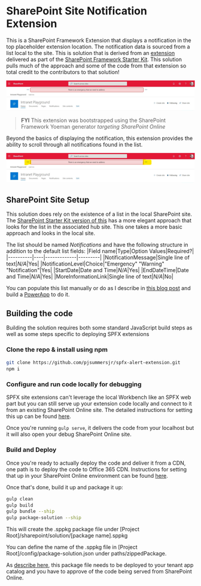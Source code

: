 # SharePoint Site Notification Extension

This is a SharePoint Framework Extension that displays a notification in the top placeholder extension location. The notification data is sourced from a list local to the site. This is solution that is derived from an [extension](https://github.com/SharePoint/sp-starter-kit/tree/master/solution/src/extensions/alertNotitication) delivered as part of the [SharePoint Framework Starter Kit](https://github.com/SharePoint/sp-starter-kit). This solution pulls much of the approach and some of the code from that extension so total credit to the contributors to that solution!

![Solution Screenshot](Solution-Screenshot-1.jpg "Solution Screenshot")

> __FYI__ This extension was bootstrapped using the SharePoint Framework Yoeman generator *targeting SharePoint Online*

Beyond the basics of displaying the notification, this extension provides the ability to scroll through all notifications found in the list.

![Solution Screenshot with nav highlights](Solution-Screenshot-2.jpg "Solution Screenshot with nav highlights")

## SharePoint Site Setup
This solution does rely on the existence of a list in the local SharePoint site. The [SharePoint Starter Kit version of this](https://github.com/SharePoint/sp-starter-kit/tree/master/solution/src/extensions/alertNotitication) has a more elegant approach that looks for the list in the associated hub site. This one takes a more basic approach and looks in the local site. 

The list should be named *Notifications* and have the following structure in addition to the default list fields:
|Field name|Type|Option Values|Required?|
|----------|----|-------------|---------|
|NotificationMessage|Single line of text|*N/A*|Yes|
|NotificationLevel|Choice|"Emergency" "Warning" "Notification"|Yes|
|StartDate|Date and Time|*N/A*|Yes|
|EndDateTime|Date and Time|*N/A*|Yes|
|MoreInformationLink|Single line of text|*N/A*|No|

You can populate this list manually or do as I describe in [this blog post](https://medium.com/pjsummersjr) and build a [PowerApp](https://powerapps.microsoft.com) to do it.

## Building the code

Building the solution requires both some standard JavaScript build steps as well as some steps specific to deploying SPFX extensions

### Clone the repo & install using npm

```bash
git clone https://github.com/pjsummersjr/spfx-alert-extension.git
npm i
```

### Configure and run code locally for debugging
SPFX site extensions can't leverage the local Workbench like an SPFX web part but you can still serve up your extension code locally and connect to it from an existing SharePoint Online site. The detailed instructions for setting this up can be found [here](https://docs.microsoft.com/en-us/sharepoint/dev/spfx/extensions/get-started/build-a-hello-world-extension#debug-your-application-customizer).

Once you're running `gulp serve`, it delivers the code from your localhost but it will also open your debug SharePoint Online site.  

### Build and Deploy
Once you're ready to actually deploy the code and deliver it from a CDN, one path is to deploy the code to Office 365 CDN. Instructions for setting that up in your SharePoint Online environment can be found [here](https://docs.microsoft.com/en-us/sharepoint/dev/spfx/extensions/get-started/hosting-extension-from-office365-cdn).

Once that's done, build it up and package it up:
```bash
gulp clean
gulp build 
gulp bundle --ship
gulp package-solution --ship
```
This will create the .sppkg package file under [Project Root]/sharepoint/solution/[package name].sppkg

You can define the name of the .sppkg file in [Project Root]/config/package-solution.json under paths/zippedPackage.

As [describe here](https://docs.microsoft.com/en-us/sharepoint/dev/spfx/extensions/get-started/hosting-extension-from-office365-cdn#update-your-solution-project-for-the-cdn-urls), this package file needs to be deployed to your tenant app catalog and you have to approve of the code being served from SharePoint Online.


